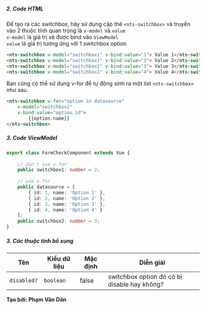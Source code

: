 ##### 2. Code HTML

Để tạo ra các switchbox, hãy sử dụng cặp thẻ `<nts-switchbox>` và truyền vào 2 thuộc tính quan trọng là `v-model` và `value`  
`v-model` là giá trị sẽ được bind vào `ViewModel`  
`value` là giá trị tương ứng với 1 switchbox option  
```html
<nts-switchbox v-model="switchbox1" v-bind:value="1"> Value 1</nts-switchbox>
<nts-switchbox v-model="switchbox1" v-bind:value="2"> Value 2</nts-switchbox>
<nts-switchbox v-model="switchbox1" v-bind:value="3"> Value 3</nts-switchbox>
<nts-switchbox v-model="switchbox1" v-bind:value="4"> Value 4</nts-switchbox>
```

Bạn cũng có thể sử dụng v-for để tự động sinh ra một list `<nts-switchbox>` như sau.  
```html
<nts-switchbox v-for="option in datasource" 
    v-model="switchbox2" 
    v-bind:value="option.id">
        {{option.name}}
</nts-switchbox>
```

##### 3. Code ViewModel
```typescript
export class FormCheckComponent extends Vue {
    
    // don't use v-for
    public switchbox1: number = 2;
    
    // use v-for
    public datasource = [
        { id: 1, name: 'Option 1' },
        { id: 2, name: 'Option 2' },
        { id: 3, name: 'Option 3' },
        { id: 4, name: 'Option 4' }
    ];
    public switchbox2: number = 3;
}
```
##### 3. Các thuộc tính bổ xung

| Tên | Kiểu dữ liệu | Mặc định | Diễn giải |
| -----|---------|--------------|-----------|
| `disabled?` | `boolean` | false | switchbox option đó có bị disable hay không? |

**Tạo bởi: Phạm Văn Dân**
